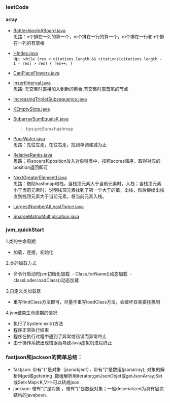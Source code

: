 ### leetCode
#### array
- [BattleshipsInABoard.java](https://github.com/oceanhaiyang/j2se/blob/master/src/array/BattleshipsInABoard.java)  
思路：n个排在一列的算一个，m个排在一行的算一个，m个排在一行和n个排在一列的有空格

- [HIndex.java](https://github.com/oceanhaiyang/j2se/blob/master/src/array/HIndex.java)  
 tip: `` while (res < citations.length && citations[citations.length - 1 - res] > res) {
            res++;
        }``  
 - [CanPlaceFlowers.java](https://github.com/oceanhaiyang/j2se/blob/master/src/array/CanPlaceFlowers.java)  
 - [InsertInterval.java](https://github.com/oceanhaiyang/j2se/blob/master/src/array/InsertInterval.java)  
 思路: 无交集时直接加入到新的集合,有交集时取首尾的节点  
 - [IncreasingTripletSubsequence.java](https://github.com/oceanhaiyang/j2se/blob/master/src/array/IncreasingTripletSubsequence.java)  
 - [KEmptySlots.java](https://github.com/oceanhaiyang/j2se/blob/master/src/array/KEmptySlots.java)  
 - [SubarraySumEqualsK.java](https://github.com/oceanhaiyang/j2se/blob/master/src/array/SubarraySumEqualsK.java)  
   > tips:preSum+hashmap  
 - [PourWater.java](https://github.com/oceanhaiyang/j2se/blob/master/src/array/PourWater.java)  
 思路：先往左走，在往右走，找到单调递减为止  
 - [RelativeRanks.java](https://github.com/oceanhaiyang/j2se/blob/master/src/array/RelativeRanks.java)  
 思路：将socers和position放入对象链表中，按照scores降序，取得对应的position返回即可  
 - [NextGreaterElementI.java](https://github.com/oceanhaiyang/j2se/blob/master/src/array/NextGreaterElementI.java)   
 思路：借助hashmap和栈。当栈顶元素大于当前元素时，入栈；当栈顶元素小于当前元素时，说明栈顶元素找到了第一个大于的值，出栈，然后继续出栈直到栈顶元素大于当前元素，将当前元素入栈。  
 - [LargestNumberAtLeastTwice.java](https://github.com/oceanhaiyang/j2se/blob/master/src/array/LargestNumberAtLeastTwice.java)  
 - [SparseMatrixMultiplication.java](https://github.com/oceanhaiyang/j2se/blob/master/src/array/SparseMatrixMultiplication.java)

    
### jvm_quickStart

1.类的生命周期
  - 加载，连接，初始化

2.类的加载方式
  - 命令行启动时jvm初始化加载
  - Class.forName()动态加载
  - classLoder.loadClass()动态加载
  
3.自定义类加载器
  - 重写findClass方法即可，尽量不重写loadClass方法，会破坏双亲委托机制

4.jvm结束生命周期的情况
  - 执行了System.exit()方法
  - 程序正常执行结束
  - 程序在执行过程中遇到了异常或错误而异常终止
  - 由于操作系统出现错误而导致Java虚拟机进程终止

### fastjson和jackson的简单总结：

  - fastjson: 带有"{"是对象（jsonobject），带有"["是数组(jsonarray); 对象的解析用get或getstring ,数组解析用iterator;getJsonObjet或getJsonArray;Set<JsonObject>或Set<Map<K,V>>可以转成json.
  - jackson: 带有"{"是对象 ，带有"["是数组对象；一般deserialized为具有层次结构的javabeen.
 
